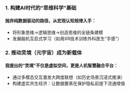 ### 1. 构建AI时代的“思维科学”基础
#### 抛弃纯数据驱动的路径，从宏观认知规律入手：
+ 将形象思维→逻辑思维→创造思维的全链条建模
+ 发展脑机互启式学习（如用XR技术训练外科医生“手感”）
### 2. 推动灵境（元宇宙）成为新载体
#### 我提出的“灵境”不仅是虚拟空间，更是人机智慧融合平台：
+ 通过多模态交互激发大跨度联想（如历史场景沉浸式推演）
+ 构建虚实共生经济：让数据要素在保护隐私前提下流通增值